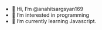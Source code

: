 - 👋 Hi, I’m @anahitsargsyan169
- 👀 I’m interested in programming
- 🌱 I’m currently learning Javascript.

<!---
anahitsargsyan169/anahitsargsyan169 is a ✨ special ✨ repository because its `README.md` (this file) appears on your GitHub profile.
You can click the Preview link to take a look at your changes.
--->
